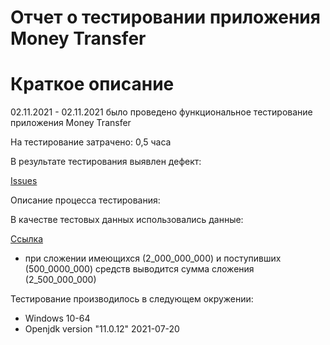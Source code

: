 #  Отчет о тестировании приложения Money Transfer
# Краткое описание
02.11.2021 - 02.11.2021 было проведено функциональное тестирование приложения Money Transfer

На тестирование затрачено: 0,5 часа

В результате тестирования выявлен дефект:

[Issues](https://github.com/MikhailBelousov1996/J-Block1/issues/1)

Описание процесса тестирования:

В качестве тестовых данных использовались данные:

[Ссылка](https://github.com/netology-code/javaqa-homeworks/blob/master/intro/MERGED.md)

* при сложении имеющихся (2_000_000_000) и поступивших (500_0000_000) средств выводится сумма сложения (2_500_000_000)  
    

Тестирование производилось в следующем окружении:

* Windows 10-64
* Openjdk version "11.0.12" 2021-07-20



